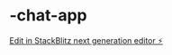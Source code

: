 # -chat-app

[Edit in StackBlitz next generation editor ⚡️](https://stackblitz.com/~/github.com/Kumardev16/-chat-app)